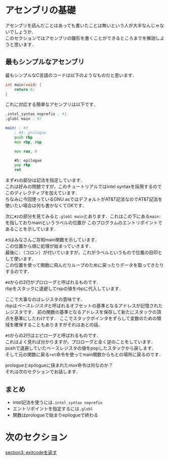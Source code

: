 # アセンブリの基礎
アセンブリを読んだことはあっても書いたことは無いという人が大半なんじゃないでしょうか．  
このセクションではアセンブリの雛形を書くことができるところまでを解説しようと思います．  

## 最もシンプルなアセンブリ 
最もシンプルなC言語のコードは以下のようなものだと思います．
```c
int main(void) {
    return 0;
}
```

これに対応する簡単なアセンブリは以下です．
```asm
.intel_syntax noprefix ; #1
.globl main ; #2

main: ; #3
    ; #4: prologue
    push rbp
    mov rbp, rsp

    mov rax, 0

    #5: epilogue
    pop rbp
    ret
```

まず`#1`の部分は記法を指定しています．    
これは好みの問題ですが，このチュートリアルではintel syntaxを採用するのでこのディレクティブを加えています．    
ちなみに今回使っているGNU asではデフォルトがAT&T記法なのでAT&T記法を使いたい場合は何も書かなくてOKです．    

次に`#2`の部分を見てみると`.globl main`とあります．これはこの下にある`main:`を指しておりmainというラベルの位置が
このプログラムのエントリポイントであることを示しています．  

`#3`はみなさんご存知main関数を示しています．  
この位置から順に処理が始まっていきます．  
最後に`:`（コロン）が付いていますが，これがラベルというもので位置の目印として使います．  
この位置を使って関数に飛んだりループのために戻ったりデータを取ってきたりするのです．  
  
`#4`からの2行がプロローグと呼ばれるものです．  
rbpをスタックに退避してrspの値をrbpに代入しています．  

ここで大事なのはレジスタの意味です．  
rbpは*ベースレジスタ*と呼ばれるオフセットの基準となるアドレスが記憶されたレジスタです．
前の関数の基準となるアドレスを保存して新たにスタックの頂点を基準にしたわけです．
ここでスタックポインタをずらして変数のための領域を確保することもありますがそれはあとの話．

`#5`からの2行はエピローグと呼ばれるものです．  
これはよく見れば分かりますが，プロローグと全く逆のことをしています．  
pushで退避していたベースレジスタの値をpopしたスタックから戻します．  
そして元の関数に戻る`ret`命令を使ってmain関数からもとの場所に戻るのです．  
  
prologueとepilogueに挟まれたmov命令は何なのか？  
それは次のセクションでお話します．  

## まとめ
- intel記法を使うには`.intel_syntax noprefix`
- エントリポイントを指定するには`.globl`
- 関数はprologueで始まりepilogueで終わる

# 次のセクション
[section3: exitcodeを返す](/sections/section3_ReturnExitCode.md)

